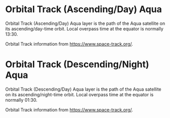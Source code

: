 # Orbital Track (Ascending/Day) Aqua
Orbital Track (Ascending/Day) Aqua layer is the path of the Aqua satellite on its ascending/day-time orbit. Local overpass time at the equator is normally 13:30.

Orbital Track information from <https://www.space-track.org/>.

# Orbital Track (Descending/Night) Aqua
Orbital Track (Descending/Day) Aqua layer is the path of the Aqua satellite on its ascending/night-time orbit. Local overpass time at the equator is normally 01:30.

Orbital Track information from <https://www.space-track.org/>.
